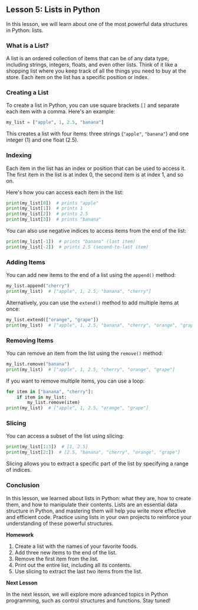 ## Lesson 5: Lists in Python

In this lesson, we will learn about one of the most powerful data structures in Python: lists.

### What is a List?

A list is an ordered collection of items that can be of any data type, including strings, integers, floats, and even other lists. Think of it like a shopping list where you keep track of all the things you need to buy at the store. Each item on the list has a specific position or index.

### Creating a List

To create a list in Python, you can use square brackets `[]` and separate each item with a comma. Here's an example:

```python
my_list = ["apple", 1, 2.5, "banana"]
```

This creates a list with four items: three strings (`"apple"`, `"banana"`) and one integer (1) and one float (2.5).

### Indexing

Each item in the list has an index or position that can be used to access it. The first item in the list is at index 0, the second item is at index 1, and so on.

Here's how you can access each item in the list:

```python
print(my_list[0])  # prints "apple"
print(my_list[1])  # prints 1
print(my_list[2])  # prints 2.5
print(my_list[3])  # prints "banana"
```

You can also use negative indices to access items from the end of the list:

```python
print(my_list[-1])  # prints "banana" (last item)
print(my_list[-2])  # prints 2.5 (second-to-last item)
```

### Adding Items

You can add new items to the end of a list using the `append()` method:

```python
my_list.append("cherry")
print(my_list)  # ["apple", 1, 2.5, "banana", "cherry"]
```

Alternatively, you can use the `extend()` method to add multiple items at once:

```python
my_list.extend(["orange", "grape"])
print(my_list)  # ["apple", 1, 2.5, "banana", "cherry", "orange", "grape"]
```

### Removing Items

You can remove an item from the list using the `remove()` method:

```python
my_list.remove("banana")
print(my_list)  # ["apple", 1, 2.5, "cherry", "orange", "grape"]
```

If you want to remove multiple items, you can use a loop:

```python
for item in ["banana", "cherry"]:
    if item in my_list:
        my_list.remove(item)
print(my_list)  # ["apple", 1, 2.5, "orange", "grape"]
```

### Slicing

You can access a subset of the list using slicing:

```python
print(my_list[1:3])  # [1, 2.5]
print(my_list[2:])  # [2.5, "banana", "cherry", "orange", "grape"]
```

Slicing allows you to extract a specific part of the list by specifying a range of indices.

### Conclusion

In this lesson, we learned about lists in Python: what they are, how to create them, and how to manipulate their contents. Lists are an essential data structure in Python, and mastering them will help you write more effective and efficient code. Practice using lists in your own projects to reinforce your understanding of these powerful structures.

**Homework**

1. Create a list with the names of your favorite foods.
2. Add three new items to the end of the list.
3. Remove the first item from the list.
4. Print out the entire list, including all its contents.
5. Use slicing to extract the last two items from the list.

**Next Lesson**

In the next lesson, we will explore more advanced topics in Python programming, such as control structures and functions. Stay tuned!
